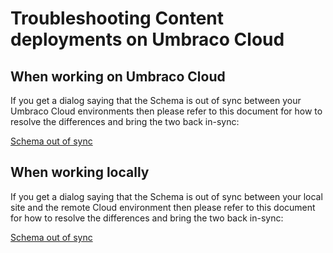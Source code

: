# Troubleshooting Content deployments on Umbraco Cloud

## When working on Umbraco Cloud
If you get a dialog saying that the Schema is out of sync between your Umbraco Cloud environments then please refer to this document for how to resolve the differences and bring the two back in-sync:

[Schema out of sync](Remote/)

## When working locally
If you get a dialog saying that the Schema is out of sync between your local site and the remote Cloud environment then please refer to this document for how to resolve the differences and bring the two back in-sync:

[Schema out of sync](Local/)
